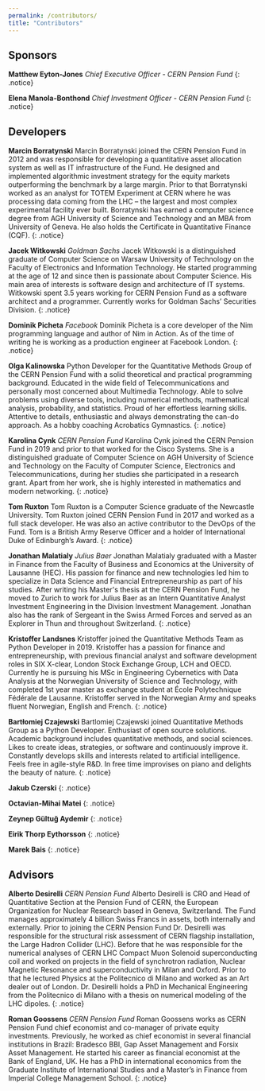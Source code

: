 ```yaml
---
permalink: /contributors/
title: "Contributors"
---
```


## Sponsors

**Matthew Eyton-Jones** *Chief Executive Officer - CERN Pension Fund*
{: .notice}

**Elena Manola-Bonthond** *Chief Investment Officer - CERN Pension Fund*
{: .notice}

## Developers

**Marcin Borratynski** Marcin Borratynski joined the CERN Pension Fund in 2012 and was responsible for developing a quantitative asset allocation system as well as IT infrastructure of the Fund. He designed and implemented algorithmic investment strategy for the equity markets outperforming the benchmark by a large margin. Prior to that Borratynski worked as an analyst for TOTEM Experiment at CERN where he was processing data coming from the LHC – the largest and most complex experimental facility ever built. Borratynski has earned a computer science degree from AGH University of Science and Technology and an MBA from University of Geneva. He also holds the Certificate in Quantitative Finance (CQF).
{: .notice}

**Jacek Witkowski** *Goldman Sachs* Jacek Witkowski is a distinguished graduate of Computer Science on Warsaw University of Technology on the Faculty of Electronics and Information Technology. He started programming at the age of 12 and since then is passionate about Computer Science. His main area of interests is software design and architecture of IT systems. Witkowski spent 3.5 years working for CERN Pension Fund as a software architect and a programmer. Currently works for Goldman Sachs’ Securities Division.
{: .notice}

**Dominik Picheta** *Facebook* Dominik Picheta is a core developer of the Nim programming language and author of Nim in Action. As of the time of writing he is working as a production engineer at Facebook London.
{: .notice}

**Olga Kalinowska** Python Developer for the Quantitative Methods Group of the CERN Pension Fund with a solid theoretical and practical programming background. Educated in the wide field of Telecommunications and personally most concerned about Multimedia Technology. Able to solve problems using diverse tools, including numerical methods, mathematical analysis, probability, and statistics. Proud of her effortless learning skills. Attentive to details, enthusiastic and always demonstrating the can-do approach. As a hobby coaching Acrobatics Gymnastics.
{: .notice}

**Karolina Cynk** *CERN Pension Fund* Karolina Cynk joined the CERN Pension Fund in 2019 and prior to that worked for the Cisco Systems. She is a distinguished graduate of Computer Science on AGH University of Science and Technology on the Faculty of Computer Science, Electronics and Telecommunications, during her studies she participated in a research grant. Apart from her work, she is highly interested in mathematics and modern networking.
{: .notice}

**Tom Ruxton** Tom Ruxton is a Computer Science graduate of the Newcastle University. Tom Ruxton joined CERN Pension Fund in 2017 and worked as a full stack developer. He was also an active contributor to the DevOps of the Fund. Tom is a British Army Reserve Officer and a holder of International Duke of Edinburgh’s Award.
{: .notice}

**Jonathan Malatialy** *Julius Baer* Jonathan Malatialy graduated with a Master in Finance from the Faculty of Business and Economics at the University of Lausanne (HEC). His passion for finance and new technologies led him to specialize in Data Science and Financial Entrepreneurship as part of his studies. After writing his Master's thesis at the CERN Pension Fund, he moved to Zurich to work for Julius Baer as an Intern Quantitative Analyst Investment Engineering in the Division Investment Management. Jonathan also has the rank of Sergeant in the Swiss Armed Forces and served as an Explorer in Thun and throughout Switzerland.
{: .notice}

**Kristoffer Landsnes** Kristoffer joined the Quantitative Methods Team as Python Developer in 2019. Kristoffer has a passion for finance and entrepreneurship, with previous financial analyst and software development roles in SIX X-clear, London Stock Exchange Group, LCH and OECD. Currently he is pursuing his MSc in Engineering Cybernetics with Data Analysis at the Norwegian University of Science and Technology, with completed 1st year master as exchange student at École Polytechnique Fédérale de Lausanne. Kristoffer served in the Norwegian Army and speaks fluent Norwegian, English and French.
{: .notice}

**Bartłomiej Czajewski** Bartlomiej Czajewski joined Quantitative Methods Group as a Python Developer. Enthusiast of open source solutions. Academic background includes quantitative methods, and social sciences. Likes to create ideas, strategies, or software and continuously improve it. Constantly develops skills and interests related to artificial intelligence. Feels free in agile-style R&D. In free time improvises on piano and delights the beauty of nature.
{: .notice}

**Jakub Czerski** 
{: .notice}

**Octavian-Mihai Matei** 
{: .notice}

**Zeynep Gültuğ Aydemir** 
{: .notice}

**Eirik Thorp Eythorsson** 
{: .notice}

**Marek Bais** 
{: .notice}

## Advisors

**Alberto Desirelli** *CERN Pension Fund* Alberto Desirelli is CRO and Head of Quantitative Section at the Pension Fund of CERN, the European Organization for Nuclear Research based in Geneva, Switzerland. The Fund manages approximately 4 billion Swiss Francs in assets, both internally and externally. Prior to joining the CERN Pension Fund Dr. Desirelli was responsible for the structural risk assessment of CERN flagship installation, the Large Hadron Collider (LHC). Before that he was responsible for the numerical analyses of CERN LHC Compact Muon Solenoid superconducting coil and worked on projects in the field of synchrotron radiation, Nuclear Magnetic Resonance and superconductivity in Milan and Oxford. Prior to that he lectured Physics at the Politecnico di Milano and worked as an Art dealer out of London. Dr. Desirelli holds a PhD in Mechanical Engineering from the Politecnico di Milano with a thesis on numerical modeling of the LHC dipoles.
{: .notice}

**Roman Goossens** *CERN Pension Fund* Roman Goossens works as CERN Pension Fund chief economist and co-manager of private equity investments. Previously, he worked as chief economist in several financial institutions in Brazil: Bradesco BBI, Gap Asset Management and Forsix Asset Management. He started his career as financial economist at the Bank of England, UK. He has a PhD in international economics from the Graduate Institute of International Studies and a Master’s in Finance from Imperial College Management School.
{: .notice}
